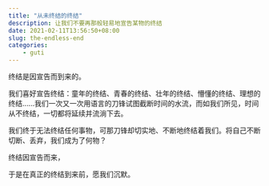 ```yaml
---
title: "从未终结的终结"
description: 让我们不要再那般轻易地宣告某物的终结
date: 2021-02-11T13:56:50+08:00
slug: the-endless-end
categories: 
    - guti
---
```


终结是因宣告而到来的。

我们喜好宣告终结：童年的终结、青春的终结、壮年的终结、懵懂的终结、理想的终结……我们一次又一次用语言的刀锋试图截断时间的水流，而如我们所见，时间从不终结，一切都将延续并流淌下去。

我们终于无法终结任何事物，可那刀锋却切实地、不断地终结着我们。将自己不断切断、丢弃，我们成为了何物？

终结因宣告而来，

于是在真正的终结到来前，愿我们沉默。
